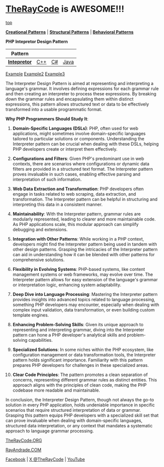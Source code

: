 # [TheRayCode](../../../README.md) is AWESOME!!!

[top](../README.md)

**[Creational Patterns](../../Creational/README.md)** | **[Structural Patterns](../../Structural/README.md)** | **[Behavioral Patterns](../README.md)**

**PHP Intepretor Design Pattern**

|Pattern|   |   |   |
|---|---|---|---|
| [**Intepretor**](README.md) | [C++](../../../CPP/Behavioral/Intepretor/README.md) | [C#](../../../Csharp/Behavioral/Intepretor/README.md) | [Java](../../../Java/Behavioral/Intepretor/README.md) |

[Example](Example/README.md) [Example2](Example2/README.md) [Example3](Example3/README.md)

The Interpreter Design Pattern is aimed at representing and interpreting a language's grammar. It involves defining expressions for each grammar rule and then creating an interpreter to process these expressions. By breaking down the grammar rules and encapsulating them within distinct expressions, this pattern allows structured text or data to be effectively transformed into a usable programmatic format.

**Why PHP Programmers Should Study It**:

1. **Domain-Specific Languages (DSLs)**: PHP, often used for web applications, might sometimes involve domain-specific languages tailored to particular solutions or components. Understanding the Interpreter pattern can be crucial when dealing with these DSLs, helping PHP developers create or interpret them effectively.

2. **Configurations and Filters**: Given PHP's predominant use in web contexts, there are scenarios where configurations or dynamic data filters are provided in a structured text format. The Interpreter pattern proves invaluable in such cases, enabling effective parsing and interpretation of such information.

3. **Web Data Extraction and Transformation**: PHP developers often engage in tasks related to web scraping, data extraction, and transformation. The Interpreter pattern can be helpful in structuring and interpreting this data in a consistent manner.

4. **Maintainability**: With the Interpreter pattern, grammar rules are modularly represented, leading to clearer and more maintainable code. As PHP applications scale, this modular approach can simplify debugging and extensions.

5. **Integration with Other Patterns**: While working in a PHP context, developers might find the Interpreter pattern being used in tandem with other design patterns. Grasping the intricacies of the Interpreter pattern can aid in understanding how it can be blended with other patterns for comprehensive solutions.

6. **Flexibility in Evolving Systems**: PHP-based systems, like content management systems or web frameworks, may evolve over time. The Interpreter pattern allows for easy extension of the language's grammar or interpretation logic, enhancing system adaptability.

7. **Deep Dive into Language Processing**: Mastering the Interpreter pattern provides insights into advanced topics related to language processing, something PHP developers may encounter, especially when dealing with complex input validation, data transformation, or even building custom template engines.

8. **Enhancing Problem-Solving Skills**: Given its unique approach to representing and interpreting grammar, diving into the Interpreter pattern can hone a PHP developer's analytical skills and problem-solving capabilities.

9. **Specialized Solutions**: In some niches within the PHP ecosystem, like configuration management or data transformation tools, the Interpreter pattern holds significant importance. Familiarity with this pattern prepares PHP developers for challenges in these specialized areas.

10. **Clear Code Principles**: The pattern promotes a clean separation of concerns, representing different grammar rules as distinct entities. This approach aligns with the principles of clean code, making the PHP codebase more readable and maintainable.

In conclusion, the Interpreter Design Pattern, though not always the go-to solution in every PHP application, holds undeniable importance in specific scenarios that require structured interpretation of data or grammar. Grasping this pattern equips PHP developers with a specialized skill set that can prove invaluable when dealing with domain-specific languages, structured data interpretation, or any context that mandates a systematic approach to language grammar processing.

[TheRayCode.ORG](https://www.TheRayCode.org)

[RayAndrade.COM](https://www.RayAndrade.com)

[Facebook](https://www.facebook.com/TheRayCode/) | [X @TheRayCode](https://www.x.com/TheRayCode/) | [YouTube](https://www.youtube.com/TheRayCode/)
